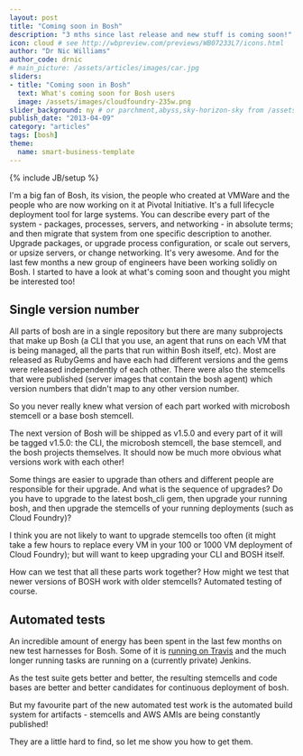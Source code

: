 ```yaml
---
layout: post
title: "Coming soon in Bosh"
description: "3 mths since last release and new stuff is coming soon!" # Used in /articles.html listing
icon: cloud # see http://wbpreview.com/previews/WB07233L7/icons.html
author: "Dr Nic Williams"
author_code: drnic
# main_picture: /assets/articles/images/car.jpg
sliders:
- title: "Coming soon in Bosh"
  text: What's coming soon for Bosh users
  image: /assets/images/cloudfoundry-235w.png
slider_background: ny # or parchment,abyss,sky-horizon-sky from /assets/sliders
publish_date: "2013-04-09"
category: "articles"
tags: [bosh]
theme:
  name: smart-business-template
---
```

{% include JB/setup %}

I'm a big fan of Bosh, its vision, the people who created at VMWare and the people who are now working on it at Pivotal Initiative. It's a full lifecycle deployment tool for large systems. You can describe every part of the system - packages, processes, servers, and networking - in absolute terms; and then migrate that system from one specific description to another. Upgrade packages, or upgrade process configuration, or scale out servers, or upsize servers, or change networking. It's very awesome. And for the last few months a new group of engineers have been working solidly on Bosh. I started to have a look at what's coming soon and thought you might be interested too!

## Single version number

All parts of bosh are in a single repository but there are many subprojects that make up Bosh (a CLI that you use, an agent that runs on each VM that is being managed, all the parts that run within Bosh itself, etc). Most are released as RubyGems and have each had different versions and the gems were released independently of each other. There were also the stemcells that were published (server images that contain the bosh agent) which version numbers that didn't map to any other version number.

So you never really knew what version of each part worked with microbosh stemcell or a base bosh stemcell.

The next version of Bosh will be shipped as v1.5.0 and every part of it will be tagged v1.5.0: the CLI, the microbosh stemcell, the base stemcell, and the bosh projects themselves. It should now be much more obvious what versions work with each other!

Some things are easier to upgrade than others and different people are responsible for their upgrade. And what is the sequence of upgrades? Do you have to upgrade to the latest bosh_cli gem, then upgrade your running bosh, and then upgrade the stemcells of your running deployments (such as Cloud Foundry)?

I think you are not likely to want to upgrade stemcells too often (it might take a few hours to replace every VM in your 100 or 1000 VM deployment of Cloud Foundry); but will want to keep upgrading your CLI and BOSH itself.

How can we test that all these parts work together? How might we test that newer versions of BOSH work with older stemcells? Automated testing of course.

## Automated tests

An incredible amount of energy has been spent in the last few months on new test harnesses for Bosh. Some of it is [running on Travis](https://travis-ci.org/cloudfoundry/bosh) and the much longer running tasks are running on a (currently private) Jenkins.

As the test suite gets better and better, the resulting stemcells and code bases are better and better candidates for continuous deployment of bosh.

But my favourite part of the new automated test work is the automated build system for artifacts - stemcells and AWS AMIs are being constantly published!

They are a little hard to find, so let me show you how to get them.


